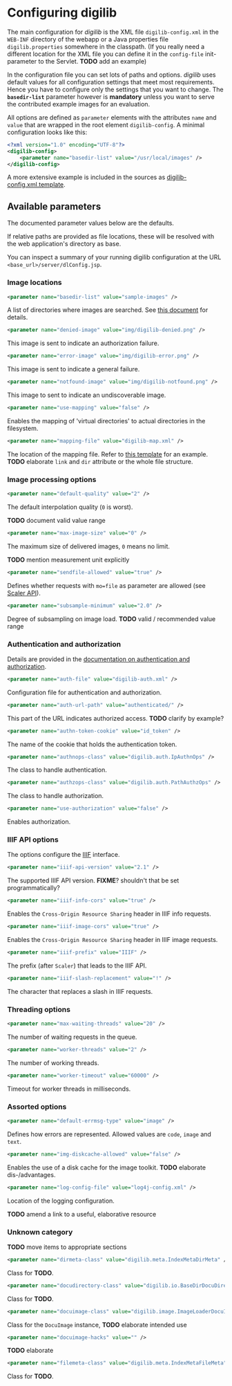 # Configuring digilib

The main configuration for *digilib* is the XML file `digilib-config.xml` in the
`WEB-INF` directory of the webapp or a Java properties file `digilib.properties`
somewhere in the classpath.
(If you really need a different location for the XML file you can define it in
the `config-file` init-parameter to the Servlet. **TODO** add an example)

In the configuration file you can set lots of paths and options. *digilib* uses
default values for all configuration settings that meet most requirements.
Hence you have to configure only the settings that you want to change. The
**`basedir-list`** parameter however is **mandatory** unless you want to serve
the contributed example images for an evaluation.

All options are defined as `parameter` elements with the attributes `name` and
`value` that are wrapped in the root element `digilib-config`. A minimal
configuration looks like this:

```xml
<?xml version="1.0" encoding="UTF-8"?>
<digilib-config>
    <parameter name="basedir-list" value="/usr/local/images" />
</digilib-config>
```

A more extensive example is included in the sources as
[digilib-config.xml.template](https://github.com/robcast/digilib/blob/master/webapp/src/main/webapp/WEB-INF/digilib-config.xml.template).


## Available parameters

The documented parameter values below are the defaults.

If relative paths are provided as file locations, these will be resolved with
the web application's directory as base.

You can inspect a summary of your running digilib configuration at the URL
`<base_url>/server/dlConfig.jsp`.

### Image locations

```xml
<parameter name="basedir-list" value="sample-images" />
```

A list of directories where images are searched. See
[this document](image-directories.html) for details.

```xml
<parameter name="denied-image" value="img/digilib-denied.png" />
```

This image is sent to indicate an authorization failure.

```xml
<parameter name="error-image" value="img/digilib-error.png" />
```

This image is sent to indicate a general failure.

```xml
<parameter name="notfound-image" value="img/digilib-notfound.png" />
```

This image to sent to indicate an undiscoverable image.

```xml
<parameter name="use-mapping" value="false" />
```

Enables the mapping of 'virtual directories' to actual directories in the
filesystem.

```xml
<parameter name="mapping-file" value="digilib-map.xml" />
```

The location of the mapping file. Refer to
[this template](https://sourceforge.net/p/digilib/code/ci/default/tree/webapp/src/main/webapp/WEB-INF/digilib-map.xml.template)
for an example. **TODO** elaborate `link` and `dir` attribute or the whole file structure.


### Image processing options

```xml
<parameter name="default-quality" value="2" />
```

The default interpolation quality (`0` is worst).

**TODO** document valid value range

```xml
<parameter name="max-image-size" value="0" />
```

The maximum size of delivered images, `0` means no limit.

**TODO** mention measurement unit explicitly

```xml
<parameter name="sendfile-allowed" value="true" />
```

Defines whether requests with `mo=file` as parameter are allowed (see
[Scaler API](scaler-api.html)).

```xml
<parameter name="subsample-minimum" value="2.0" />
```

Degree of subsampling on image load. **TODO** valid / recommended value range


### Authentication and authorization

Details are provided in the
[documentation on authentication and authorization](auth.html).

```xml
<parameter name="auth-file" value="digilib-auth.xml" />
```

Configuration file for authentication and authorization.

```xml
<parameter name="auth-url-path" value="authenticated/" />
```

This part of the URL indicates authorized access. **TODO** clarify by example?

```xml
<parameter name="authn-token-cookie" value="id_token" />
```

The name of the cookie that holds the authentication token.

```xml
<parameter name="authnops-class" value="digilib.auth.IpAuthnOps" />
```

The class to handle authentication.

```xml
<parameter name="authzops-class" value="digilib.auth.PathAuthzOps" />
```

The class to handle authorization.

```xml
<parameter name="use-authorization" value="false" />
```

Enables authorization.


### IIIF API options

The options configure the [IIIF](iiif-api) interface.

```xml
<parameter name="iiif-api-version" value="2.1" />
```

The supported IIIF API version. **FIXME**? shouldn't that be set programmatically?

```xml
<parameter name="iiif-info-cors" value="true" />
```

Enables the `Cross-Origin Resource Sharing` header in IIIF info requests.

```xml
<parameter name="iiif-image-cors" value="true" />
```

Enables the `Cross-Origin Resource Sharing` header in IIIF image requests.

```xml
<parameter name="iiif-prefix" value="IIIF" />
```

The prefix (after `Scaler`) that leads to the IIIF API.

```xml
<parameter name="iiif-slash-replacement" value="!" />
```

The character that replaces a slash in IIIF requests.


### Threading options

```xml
<parameter name="max-waiting-threads" value="20" />
```

The number of waiting requests in the queue.

```xml
<parameter name="worker-threads" value="2" />
```

The number of working threads.

```xml
<parameter name="worker-timeout" value="60000" />
```

Timeout for worker threads in milliseconds.


### Assorted options

```xml
<parameter name="default-errmsg-type" value="image" />
```

Defines how errors are represented. Allowed values are `code`, `image` and
`text`.

```xml
<parameter name="img-diskcache-allowed" value="false" />
```

Enables the use of a disk cache for the image toolkit.
**TODO** elaborate dis-/advantages.

```xml
<parameter name="log-config-file" value="log4j-config.xml" />
```

Location of the logging configuration.

**TODO** amend a link to a useful, elaborative resource


### Unknown category

**TODO** move items to appropriate sections

```xml
<parameter name="dirmeta-class" value="digilib.meta.IndexMetaDirMeta" />
```

Class for **TODO**.

```xml
<parameter name="docudirectory-class" value="digilib.io.BaseDirDocuDirectory" />
```

Class for **TODO**.

```xml
<parameter name="docuimage-class" value="digilib.image.ImageLoaderDocuImage" />
```

Class for the `DocuImage` instance, **TODO** elaborate intended use

```xml
<parameter name="docuimage-hacks" value="" />
```

**TODO** elaborate

```xml
<parameter name="filemeta-class" value="digilib.meta.IndexMetaFileMeta" />
```
Class for **TODO**.
